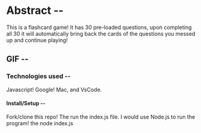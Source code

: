 # Abstract --
This is a flashcard game! It has 30 pre-loaded questions, upon completing all 30 it will automatically bring back the cards of the questions you messed up and continue playing!

## GIF -- 

### Technologies used --
 Javascript! Google! Mac, and VsCode. 
#### Install/Setup --
Fork/clone this repo! The run the index.js file. I would use Node.js to run the program!
the node index.js